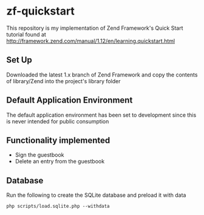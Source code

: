 zf-quickstart
=============

This repository is my implementation of Zend Framework's Quick Start tutorial found at http://framework.zend.com/manual/1.12/en/learning.quickstart.html

## Set Up
Downloaded the latest 1.x branch of Zend Framework and copy the contents of library/Zend into the project's library folder

## Default Application Environment
The default application environment has been set to development since this is never intended for public consumption

## Functionality implemented
* Sign the guestbook
* Delete an entry from the guestbook

## Database
Run the following to create the SQLite database and preload it with data

    php scripts/load.sqlite.php --withdata
